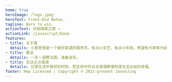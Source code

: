 ```yaml
---
home: true
heroImage: /logo.jpeg
heroText: Front-End Notes.
tagline: Born to win.
actionText: 开始探索之旅 →
actionLink: /javascript/base
features:
- title: 关于我
  details: 小景哥哥是一个爱好英语的程序员，有点小文艺，有点小年轻，希望和大家称为好朋友。
- title: 算法
  details: 一天一道算法题，准备逆天。
- title: 生活点点滴滴
  details: 记录生活中美好的时刻，把生命中的点点滴滴都堆积成无法比拟的幸福。
footer: Hep Licensed | Copyright © 2021-present JasonJing
---
```

